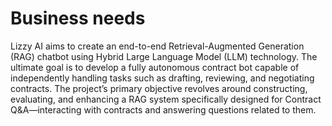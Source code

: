 
# Business needs 

Lizzy AI aims to create an end-to-end Retrieval-Augmented Generation (RAG) 
chatbot using Hybrid Large Language Model (LLM) technology. The ultimate goal 
is to develop a fully autonomous contract bot capable of independently handling 
tasks such as drafting, reviewing, and negotiating contracts. The project’s primary 
objective revolves around constructing, evaluating, and enhancing a RAG system 
specifically designed for Contract Q&A—interacting with contracts and answering 
questions related to them.
